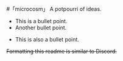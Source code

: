 #「microcosm」
A potpourri of ideas.
- This is a bullet point.
- Another bullet point.
+ This is also a bullet point.


~~Formatting this readme is similar to Discord.~~
